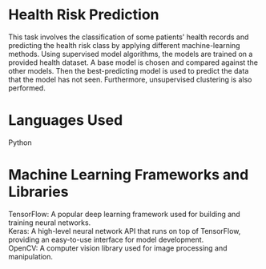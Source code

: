 # Health Risk Prediction
This task involves the classification of some patients' health records and predicting the health risk class by applying different machine-learning methods. Using supervised model algorithms, the models are trained on a provided health dataset. A base model is chosen and compared against the other models. Then the best-predicting model is used to predict the data that the model has not seen. Furthermore, unsupervised clustering is also performed.

# Languages Used
Python

# Machine Learning Frameworks and Libraries
TensorFlow: A popular deep learning framework used for building and training neural networks. </br>
Keras: A high-level neural network API that runs on top of TensorFlow, providing an easy-to-use interface for model development. </br>
OpenCV: A computer vision library used for image processing and manipulation.
